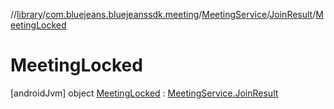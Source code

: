 //[library](../../../../../index.md)/[com.bluejeans.bluejeanssdk.meeting](../../../index.md)/[MeetingService](../../index.md)/[JoinResult](../index.md)/[MeetingLocked](index.md)



# MeetingLocked  
 [androidJvm] object [MeetingLocked](index.md) : [MeetingService.JoinResult](../index.md)   


